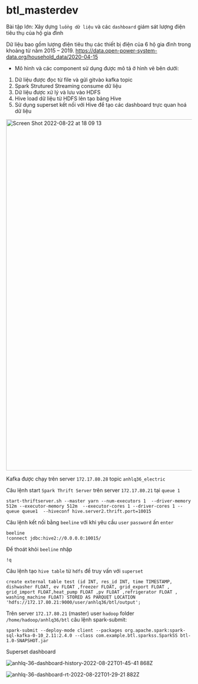 # btl_masterdev
Bài tập lớn: Xây dựng `luồng dữ liệu` và các `dashboard` giám sát lượng điện tiêu thụ của hộ gia đình

Dữ liệu bao gồm lượng điện tiêu thụ các thiết bị điện của 6 hộ gia đình trong khoảng từ năm 2015 – 2019.
https://data.open-power-system-data.org/household_data/2020-04-15

-	Mô hình và các component sử dụng được mô tả ở hình vẽ bên dưới:

1)	Dữ liệu được đọc từ file và gửi gitvào kafka topic
2)	Spark Strutured Streaming consume dữ liệu
3)	Dữ liệu được xử lý và lưu vào HDFS
4)	Hive load dữ liệu từ HDFS lên tạo bảng Hive
5)	Sử dụng superset kết nối với Hive để tạo các dashboard trực quan hoá dữ liệu

<img width="953" alt="Screen Shot 2022-08-22 at 18 09 13" src="https://user-images.githubusercontent.com/72133178/185907481-78f595f2-79fb-4667-9f85-0a27884636e2.png">


Kafka được chạy trên server `172.17.80.28` topic `anhlq36_electric` 

Câu lệnh start `Spark Thrift Server` trên server `172.17.80.21` tại `queue 1`

    start-thriftserver.sh --master yarn --num-executors 1  --driver-memory 512m --executor-memory 512m  --executor-cores 1 --driver-cores 1 --queue queue1  --hiveconf hive.server2.thrift.port=10015
Câu lệnh kết nối bằng `beeline` với khi yêu cầu `user` `password` ấn `enter` 
    
    beeline
    !connect jdbc:hive2://0.0.0.0:10015/
Để thoát khỏi `beeline` nhập 
    
    !q
Câu lệnh tạo `hive table` từ `hdfs` để truy vấn với `superset`

    create external table test (id INT, res_id INT, time TIMESTAMP, dishwasher FLOAT, ev FLOAT ,freezer FLOAT, grid_export FLOAT , grid_import FLOAT,heat_pump FLOAT ,pv FLOAT ,refrigerator FLOAT , washing_machine FLOAT) STORED AS PARQUET LOCATION 'hdfs://172.17.80.21:9000/user/anhlq36/btl/output';

Trên server `172.17.80.21` (master) user `hadoop` folder `/home/hadoop/anhlq36/btl` câu lệnh spark-submit:

    spark-submit --deploy-mode client --packages org.apache.spark:spark-sql-kafka-0-10_2.11:2.4.0 --class com.example.btl.sparkss.SparkSS btl-1.0-SNAPSHOT.jar
    
    
Superset dashboard

![anhlq-36-dashboard-history-2022-08-22T01-45-41 868Z](https://user-images.githubusercontent.com/72133178/185908384-050c3d23-b7f7-452e-8bb7-b7d453907e11.jpg)


![anhlq-36-dashboard-rt-2022-08-22T01-29-21 882Z](https://user-images.githubusercontent.com/72133178/185908447-7df961b3-f25a-487a-89f6-25c86a487895.jpg)



